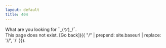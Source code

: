 ```yaml
---
layout: default
title: 404
---
```


What are you looking for ¯\_(ツ)_/¯.\
This page does not exist. [Go back]({{ "/" | prepend: site.baseurl | replace: '//', '/' }}).
